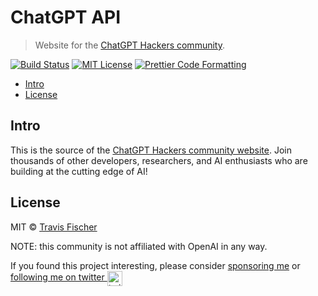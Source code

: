 # ChatGPT API <!-- omit in toc -->

> Website for the [ChatGPT Hackers community](https://chatgpthackers.dev).

[![Build Status](https://github.com/transitive-bullshit/chatgpt-hackers/actions/workflows/test.yml/badge.svg)](https://github.com/transitive-bullshit/chatgpt-hackers/actions/workflows/test.yml) [![MIT License](https://img.shields.io/badge/license-MIT-blue)](https://github.com/transitive-bullshit/chatgpt-hackers/blob/main/license) [![Prettier Code Formatting](https://img.shields.io/badge/code_style-prettier-brightgreen.svg)](https://prettier.io)

- [Intro](#intro)
- [License](#license)

## Intro

This is the source of the [ChatGPT Hackers community website](https://chatgpthackers.dev). Join thousands of other developers, researchers, and AI enthusiasts who are building at the cutting edge of AI!

## License

MIT © [Travis Fischer](https://transitivebullsh.it)

NOTE: this community is not affiliated with OpenAI in any way.

If you found this project interesting, please consider [sponsoring me](https://github.com/sponsors/transitive-bullshit) or <a href="https://twitter.com/transitive_bs">following me on twitter <img src="https://storage.googleapis.com/saasify-assets/twitter-logo.svg" alt="twitter" height="24px" align="center"></a>
